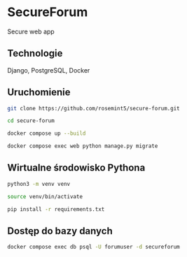 # SecureForum
Secure web app

## Technologie
Django, PostgreSQL, Docker

## Uruchomienie

```bash
git clone https://github.com/rosemint5/secure-forum.git

cd secure-forum

docker compose up --build

docker compose exec web python manage.py migrate
```

## Wirtualne środowisko Pythona

```bash
python3 -m venv venv

source venv/bin/activate

pip install -r requirements.txt
```

## Dostęp do bazy danych

```bash
docker compose exec db psql -U forumuser -d secureforum
```